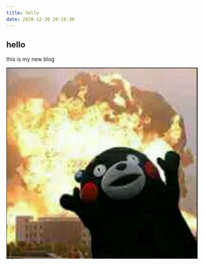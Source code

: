 ```yaml
---
title: hello
date: 2020-12-30 20:19:30
---
```


## hello

this is my new blog

![1609330916489](hello/1609330916489.png)